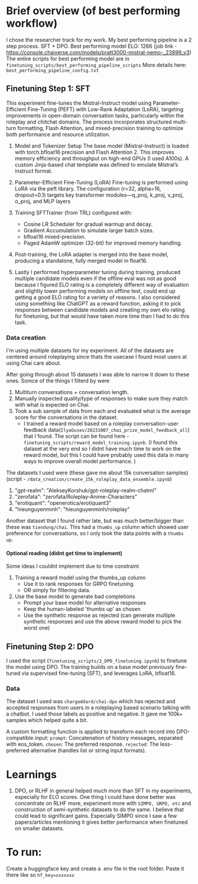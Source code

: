 # Brief overview (of best performing workflow)
I chose the researcher track for my work. My best performing pipeline is a 2 step process. SFT + DPO.
Best performing model ELO: 1266 (job link - https://console.chaiverse.com/models/pratt3000-mistral-nemo-_23899_v3)
The entire scripts for best performing model are in `finetuning_scripts/best_performing_pipeline_scripts`
More details here: `best_performing_pipeline_config.txt`

## Finetuning Step 1: SFT
This experiment fine-tunes the Mistral-Instruct model using Parameter-Efficient Fine-Tuning (PEFT) with Low-Rank Adaptation (LoRA), targeting improvements in open-domain conversation tasks, particularly within the roleplay and chitchat domains. The process incorporates structured multi-turn formatting, Flash Attention, and mixed-precision training to optimize both performance and resource utilization.

1. Model and Tokenizer Setup
The base model (Mistral-Instruct) is loaded with torch.bfloat16 precision and Flash Attention 2. This improves memory efficiency and throughput on high-end GPUs (I used A100s). A custom Jinja-based chat template was defined to emulate Mistral’s instruct format.

2. Parameter-Efficient Fine-Tuning (LoRA)
Fine-tuning is performed using LoRA via the peft library. The configuration (r=32, alpha=16, dropout=0.1) targets key transformer modules—q_proj, k_proj, v_proj, o_proj, and MLP layers

3. Training
SFTTrainer (from TRL) configured with:
    - Cosine LR Scheduler for gradual warmup and decay.
    - Gradient Accumulation to simulate larger batch sizes.
    - bfloat16 mixed-precision.
    - Paged AdamW optimizer (32-bit) for improved memory handling.

4. Post-training, the LoRA adapter is merged into the base model, producing a standalone, fully merged model in float16.

5. Lastly I performed hyperparameter tuning during training, produced multiple candidate models even if the offline eval was not as good because I figured ELO rating is a completely different way of evaluation and slightly lower performing models on offline test, could end up getting a good ELO rating for a veriety of reasons. I also considered using something like ChatGPT as a reward function, asking it to pick responses between candidate models and creating my own elo rating for finetuning, but that would have taken more time than I had to do this task.

### Data creation
I'm using multiple datasets for my experiment. All of the datasets are centered around roleplaying since thats the usecase I found most users at using Chai care about.

After going through about 15 datasets I was able to narrow it down to these ones. Somce of the things I filterd by were
1. Multiturn conversations + conversation length.
2. Manually inspected quality/type of responses to make sure they match with what is expected on Chai.
3. Took a sub sample of data from each and evaluated what is the average score for the conversations in the dataset.
    - I trained a reward model based on a roleplay conversation-user feedback data(`IlyaGusev/20231007_chai_prize_model_feedback_all`) that I found. The script can be found here - `finetuning_scripts/reward_model_training.ipynb`. (I found this dataset at the very end so I didnt have much time to work on the reward model, but this I could have probably used this data in many ways to improve overall model performance. )

The datasets I used were (these gave me about 15k conversation samples) (script - `/data_creation/create_15k_roleplay_data_ensemble.ipynb`)
1. "gpt-realm": "AlekseyKorshuk/gpt-roleplay-realm-chatml"
2. "zerofata": "zerofata/Roleplay-Anime-Characters"
3. "erotiquant": "openerotica/erotiquant3"
4. "hieunguyenminh": "hieunguyenminh/roleplay"


Another dataset that I found rather late, but was much better/bigger than these was `tiendung/chai`. This had a `thumbs_up` column which showed user preference for conversations, so I only took the data points with a `thumbs up`.

#### Optional reading (didnt get time to implement)
Some ideas I couldnt implement due to time constraint
1. Training a reward model using the thumbs_up column
    - Use it to rank responses for GRPO finetuning.
    - OR simply for filtering data.
2. Use the base model to generate bad completions
    -  Prompt your base model for alternative responses
    - Keep the human-labeled 'thumbs up' as chosen
    - Use the synthetic response as rejected (can generate multiple synthetic responses and use the above reward model to pick the worst one)


## Finetuning Step 2: DPO
I used the script (`finetuning_scripts/2_DPO_finetuning.ipynb`) to finetune the model using DPO. 
The training builds on a base model previously fine-tuned via supervised fine-tuning (SFT), and leverages LoRA, bfloat16.

### Data
The dataset I used was `chargoddard/chai-dpo` which has rejected and accepted responses from users in a roleplaying based scenario talking with a chatbot. I used those labels as positive and negative. It gave me 100k+ samples which helped quite a bit.

A custom formatting function is applied to transform each record into DPO-compatible input:
`prompt`: Concatenation of history messages, separated with eos_token.
`chosen`: The preferred response.
`rejected`: The less-preferred alternative (handles list or string input formats).



# Learnings
1. DPO, or RLHF in general helped much more than SFT in my experiments, especially for ELO scores. One thing I could have done better was concentrate on RLHF more, experiment more with `SIMPO, GRPO, etc` and construction of semi-synthetic datasets to do the same. I believe that could lead to significant gains. Especially SIMPO since I saw a few papers/articles mentioning it gives better performance when finetuned on smaller datasets.


# To run:
Create a huggingface key and create a .env file in the root folder. Paste it there like so
`hf_key=xxxxxxx`
